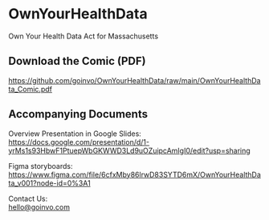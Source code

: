 # OwnYourHealthData
Own Your Health Data Act for Massachusetts

## Download the Comic (PDF)
https://github.com/goinvo/OwnYourHealthData/raw/main/OwnYourHealthData_Comic.pdf


## Accompanying Documents
  
Overview Presentation in Google Slides:  
https://docs.google.com/presentation/d/1-yrMs1s93HbwF1PtuepWbGKWWD3Ld9uOZuipcAmIgI0/edit?usp=sharing

Figma storyboards:  
https://www.figma.com/file/6cfxMby86lrwD83SYTD6mX/OwnYourHealthData_v001?node-id=0%3A1

Contact Us:  
hello@goinvo.com
